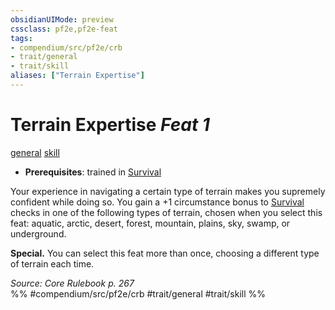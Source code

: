 ```yaml
---
obsidianUIMode: preview
cssclass: pf2e,pf2e-feat
tags:
- compendium/src/pf2e/crb
- trait/general
- trait/skill
aliases: ["Terrain Expertise"]
---
```

# Terrain Expertise  *Feat 1*  
[general](/rules/traits/general.md)  [skill](/rules/traits/skill.md)  

- **Prerequisites**: trained in [Survival](/compendium/skills.md#Survival)

Your experience in navigating a certain type of terrain makes you supremely confident while doing so. You gain a +1 circumstance bonus to [Survival](/compendium/skills.md#Survival) checks in one of the following types of terrain, chosen when you select this feat: aquatic, arctic, desert, forest, mountain, plains, sky, swamp, or underground.

**Special.** You can select this feat more than once, choosing a different type of terrain each time.

*Source: Core Rulebook p. 267*  
%% #compendium/src/pf2e/crb #trait/general #trait/skill %%